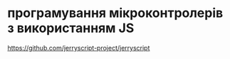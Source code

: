 # програмування мікроконтролерів з використанням JS

https://github.com/jerryscript-project/jerryscript

